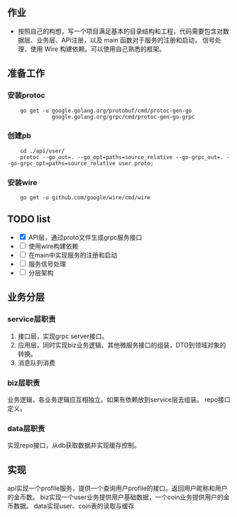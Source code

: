 ## 作业
- 按照自己的构想，写一个项目满足基本的目录结构和工程，代码需要包含对数据层、业务层、API注册，以及 main 函数对于服务的注册和启动，
信号处理，使用 Wire 构建依赖。可以使用自己熟悉的框架。

## 准备工作
### 安装protoc
```shell
    go get -u google.golang.org/protobuf/cmd/protoc-gen-go
              google.golang.org/grpc/cmd/protoc-gen-go-grpc
```

### 创建pb
``` 
    cd ./api/user/
    protoc --go_out=. --go_opt=paths=source_relative --go-grpc_out=. --go-grpc_opt=paths=source_relative user.proto;
```

### 安装wire
```
    go get -u github.com/google/wire/cmd/wire
```

## TODO list
- <input type="checkbox" checked> API层，通过proto文件生成grpc服务接口  
- <input type="checkbox"> 使用wire构建依赖  
- <input type="checkbox"> 在main中实现服务的注册和启动
- <input type="checkbox"> 服务信号处理
- <input type="checkbox"> 分层架构


## 业务分层

### service层职责
1. 接口层，实现grpc server接口。
2. 应用层，同时实现biz业务逻辑、其他微服务接口的组装，DTO到领域对象的转换。
3. 消息队列消费

### biz层职责
业务逻辑，各业务逻辑应互相独立。如果有依赖放到service层去组装。
repo接口定义。

### data层职责
实现repo接口，从db获取数据并实现缓存控制。

## 实现
api实现一个profile服务，提供一个查询用户profile的接口。返回用户昵称和用户的金币数。
biz实现一个user业务提供用户基础数据，一个coin业务提供用户的金币数据。
data实现user、coin表的读取与缓存

